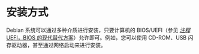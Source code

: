 # 安装方式

Debian 系统可以通过多种介质进行安装，只要计算机的 BIOS/UEFI（参见 [_注释_ UEFI，BIOS 的现代替代方案](https://www.debian.org/doc/manuals/debian-handbook/installation.en.htmlsect.computer-layers.en.html#sidebar.bios-uefi)）允许即可。例如，您可以使用 CD-ROM、USB 闪存驱动器，甚至通过网络启动来进行安装。